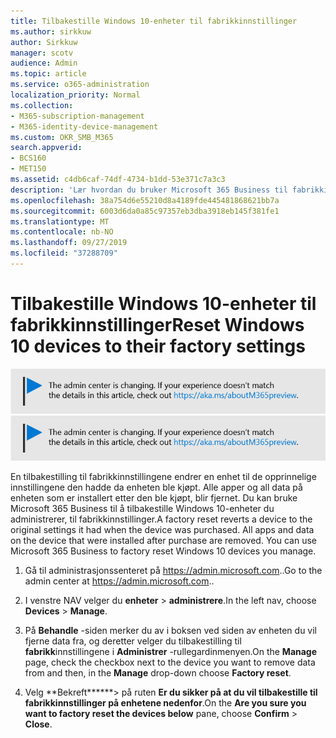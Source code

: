 ```yaml
---
title: Tilbakestille Windows 10-enheter til fabrikkinnstillinger
ms.author: sirkkuw
author: Sirkkuw
manager: scotv
audience: Admin
ms.topic: article
ms.service: o365-administration
localization_priority: Normal
ms.collection:
- M365-subscription-management
- M365-identity-device-management
ms.custom: OKR_SMB_M365
search.appverid:
- BCS160
- MET150
ms.assetid: c4db6caf-74df-4734-b1dd-53e371c7a3c3
description: 'Lær hvordan du bruker Microsoft 365 Business til fabrikkinnstillingene for Windows 10-enheter. '
ms.openlocfilehash: 38a754d6e55210d8a4189fde445481868621bb7a
ms.sourcegitcommit: 6003d6da0a85c97357eb3dba3918eb145f381fe1
ms.translationtype: MT
ms.contentlocale: nb-NO
ms.lasthandoff: 09/27/2019
ms.locfileid: "37288709"
---
```

# <a name="reset-windows-10-devices-to-their-factory-settings"></a><span data-ttu-id="bdc27-103">Tilbakestille Windows 10-enheter til fabrikkinnstillinger</span><span class="sxs-lookup"><span data-stu-id="bdc27-103">Reset Windows 10 devices to their factory settings</span></span>

<span data-ttu-id="bdc27-104">[![Label å fortelle deg at Administrasjonssenteret er i endring, og du kan finne mer informasjon på aka.ms/aboutM365preview.](media/m365admincenterchanging.png)](https://docs.microsoft.com/office365/admin/microsoft-365-admin-center-preview)</span><span class="sxs-lookup"><span data-stu-id="bdc27-104">[![Label to let you know the admin center is changing and you can find more details at aka.ms/aboutM365preview.](media/m365admincenterchanging.png)](https://docs.microsoft.com/office365/admin/microsoft-365-admin-center-preview)</span></span>

<span data-ttu-id="bdc27-p101">En tilbakestilling til fabrikkinnstillingene endrer en enhet til de opprinnelige innstillingene den hadde da enheten ble kjøpt. Alle apper og all data på enheten som er installert etter den ble kjøpt, blir fjernet. Du kan bruke Microsoft 365 Business til å tilbakestille Windows 10-enheter du administrerer, til fabrikkinnstillinger.</span><span class="sxs-lookup"><span data-stu-id="bdc27-p101">A factory reset reverts a device to the original settings it had when the device was purchased. All apps and data on the device that were installed after purchase are removed. You can use Microsoft 365 Business to factory reset Windows 10 devices you manage.</span></span>
  
1. <span data-ttu-id="bdc27-108">Gå til administrasjonssenteret på <a href="https://go.microsoft.com/fwlink/p/?linkid=837890" target="_blank">https://admin.microsoft.com</a>..</span><span class="sxs-lookup"><span data-stu-id="bdc27-108">Go to the admin center at <a href="https://go.microsoft.com/fwlink/p/?linkid=837890" target="_blank">https://admin.microsoft.com</a>..</span></span> 
    
2. <span data-ttu-id="bdc27-109">I venstre NAV velger du **enheter** \> **administrere**.</span><span class="sxs-lookup"><span data-stu-id="bdc27-109">In the left nav, choose **Devices** \> **Manage**.</span></span>

3. <span data-ttu-id="bdc27-110">På **Behandle** -siden merker du av i boksen ved siden av enheten du vil fjerne data fra, og deretter velger du tilbakestilling til **fabrikk**innstillingene i **Administrer** -rullegardinmenyen.</span><span class="sxs-lookup"><span data-stu-id="bdc27-110">On the **Manage** page, check the checkbox next to the device you want to remove data from and then, in the **Manage** drop-down choose **Factory reset**.</span></span>
    
4. <span data-ttu-id="bdc27-111">Velg \*\*Bekreft\*\*\*\*\*\*\> på ruten **Er du sikker på at du vil tilbakestille til fabrikkinnstillinger på enhetene nedenfor**.</span><span class="sxs-lookup"><span data-stu-id="bdc27-111">On the **Are you sure you want to factory reset the devices below** pane, choose **Confirm** \> **Close**.</span></span>
    
  

